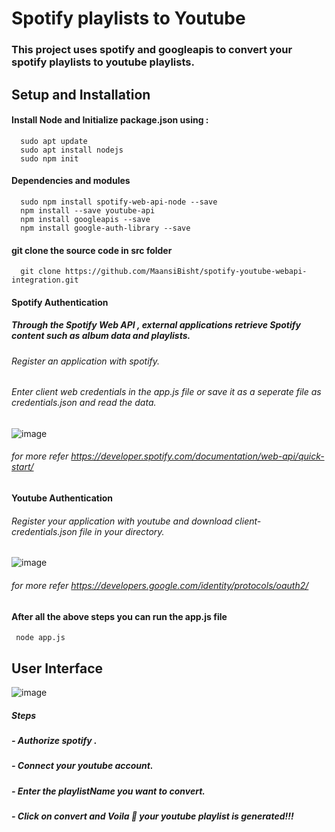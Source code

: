 # Spotify playlists to  Youtube
### This project uses spotify and googleapis to convert your spotify playlists to youtube playlists. 



## Setup and Installation 

#### Install Node and Initialize package.json using :
      sudo apt update
      sudo apt install nodejs
      sudo npm init
      
####  Dependencies and modules
      sudo npm install spotify-web-api-node --save
      npm install --save youtube-api
      npm install googleapis --save
      npm install google-auth-library --save      

#### git clone the source code in src folder
      git clone https://github.com/MaansiBisht/spotify-youtube-webapi-integration.git
#### Spotify Authentication 
##### Through the Spotify Web API , external applications retrieve Spotify content such as album data and playlists.
###### Register an application with spotify.
###### Enter client web credentials in the app.js file or save it as a seperate file as credentials.json and read the data.
              
 ![image](https://user-images.githubusercontent.com/66878185/154221077-a4cdd0a9-68c4-46dc-8eed-0d3ae16bf7f8.png)

###### for more refer https://developer.spotify.com/documentation/web-api/quick-start/
   
#### Youtube Authentication 
###### Register your application with youtube and download client-credentials.json file in your directory.
   
 ![image](https://user-images.githubusercontent.com/66878185/154222079-19732f79-2330-447c-8533-0be6b9e148c5.png)
           
###### for more refer https://developers.google.com/identity/protocols/oauth2/

   
#### After all the above steps you can run the app.js file 
     node app.js
    
## User Interface 
 ![image](https://user-images.githubusercontent.com/66878185/156002876-f3bd0ad8-7fa7-4363-97fe-723a854b8d06.png)


##### Steps 
  ##### - Authorize spotify .
  ##### - Connect your youtube account.
  ##### - Enter the playlistName you want to convert.
  ##### - Click on convert and Voila 👏 your youtube playlist is generated!!!
